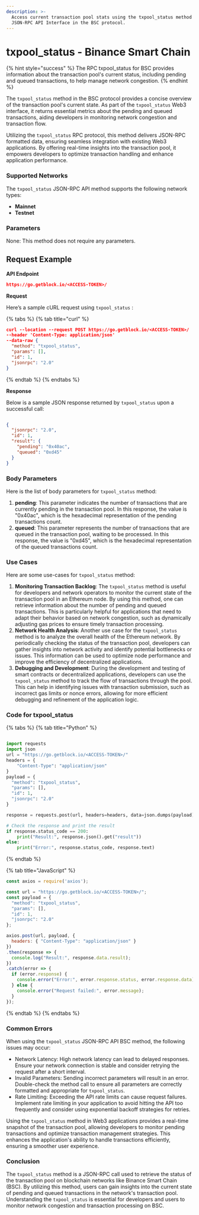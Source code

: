 ```yaml
---
description: >-
  Access current transaction pool stats using the txpool_status method via the
  JSON-RPC API Interface in the BSC protocol.
---
```


# txpool\_status - Binance Smart Chain

{% hint style="success" %}
The RPC txpool\_status for BSC provides information about the transaction pool's current status, including pending and queued transactions, to help manage network congestion.
{% endhint %}

The `txpool_status` method in the BSC protocol provides a concise overview of the transaction pool's current state. As part of the `txpool_status` Web3 interface, it returns essential metrics about the pending and queued transactions, aiding developers in monitoring network congestion and transaction flow.

Utilizing the `txpool_status` RPC protocol, this method delivers JSON-RPC formatted data, ensuring seamless integration with existing Web3 applications. By offering real-time insights into the transaction pool, it empowers developers to optimize transaction handling and enhance application performance.

### Supported Networks

The `txpool_status` JSON-RPC API method supports the following network types:

* **Mainnet**
* **Testnet**

### Parameters

None: This method does not require any parameters.

## Request Example

**API Endpoint**

```json
https://go.getblock.io/<ACCESS-TOKEN>/
```

**Request**

Here’s a sample cURL request using `txpool_status` :

{% tabs %}
{% tab title="curl" %}
```json
curl --location --request POST https://go.getblock.io/<ACCESS-TOKEN>/
--header 'Content-Type: application/json' 
--data-raw {
  "method": "txpool_status",
  "params": [],
  "id": 1,
  "jsonrpc": "2.0"
}
```
{% endtab %}
{% endtabs %}

**Response**

Below is a sample JSON response returned by `txpool_status` upon a successful call:

```json

{
  "jsonrpc": "2.0",
  "id": 1,
  "result": {
    "pending": "0x40ac",
    "queued": "0xd45"
  }
}

```

### Body Parameters

Here is the list of body parameters for `txpool_status` method:

1. **pending**: This parameter indicates the number of transactions that are currently pending in the transaction pool. In this response, the value is "0x40ac", which is the hexadecimal representation of the pending transactions count.
2. **queued**: This parameter represents the number of transactions that are queued in the transaction pool, waiting to be processed. In this response, the value is "0xd45", which is the hexadecimal representation of the queued transactions count.

### Use Cases

Here are some use-cases for `txpool_status` method:

1. **Monitoring Transaction Backlog**: The `txpool_status` method is useful for developers and network operators to monitor the current state of the transaction pool in an Ethereum node. By using this method, one can retrieve information about the number of pending and queued transactions. This is particularly helpful for applications that need to adapt their behavior based on network congestion, such as dynamically adjusting gas prices to ensure timely transaction processing.
2. **Network Health Analysis**: Another use case for the `txpool_status` method is to analyze the overall health of the Ethereum network. By periodically checking the status of the transaction pool, developers can gather insights into network activity and identify potential bottlenecks or issues. This information can be used to optimize node performance and improve the efficiency of decentralized applications.
3. **Debugging and Development**: During the development and testing of smart contracts or decentralized applications, developers can use the `txpool_status` method to track the flow of transactions through the pool. This can help in identifying issues with transaction submission, such as incorrect gas limits or nonce errors, allowing for more efficient debugging and refinement of the application logic.

### Code for txpool\_status

{% tabs %}
{% tab title="Python" %}
```python

import requests
import json
url = "https://go.getblock.io/<ACCESS-TOKEN>/"
headers = {
    "Content-Type": "application/json"
}
payload = {
  "method": "txpool_status",
  "params": [],
  "id": 1,
  "jsonrpc": "2.0"
}

response = requests.post(url, headers=headers, data=json.dumps(payload))

# Check the response and print the result
if response.status_code == 200:
    print("Result:", response.json().get("result"))
else:
    print("Error:", response.status_code, response.text)

```
{% endtab %}

{% tab title="JavaScript" %}
```javascript
const axios = require('axios');

const url = "https://go.getblock.io/<ACCESS-TOKEN>/";
const payload = {
  "method": "txpool_status",
  "params": [],
  "id": 1,
  "jsonrpc": "2.0"
};

axios.post(url, payload, {
  headers: { "Content-Type": "application/json" }
})
.then(response => {
  console.log("Result:", response.data.result);
})
.catch(error => {
  if (error.response) {
    console.error("Error:", error.response.status, error.response.data);
  } else {
    console.error("Request failed:", error.message);
  }
});
```
{% endtab %}
{% endtabs %}

### Common Errors

When using the `txpool_status` JSON-RPC API BSC method, the following issues may occur:

* Network Latency: High network latency can lead to delayed responses. Ensure your network connection is stable and consider retrying the request after a short interval.
* Invalid Parameters: Sending incorrect parameters will result in an error. Double-check the method call to ensure all parameters are correctly formatted and appropriate for `txpool_status`.
* Rate Limiting: Exceeding the API rate limits can cause request failures. Implement rate limiting in your application to avoid hitting the API too frequently and consider using exponential backoff strategies for retries.

Using the `txpool_status` method in Web3 applications provides a real-time snapshot of the transaction pool, allowing developers to monitor pending transactions and optimize transaction management strategies. This enhances the application's ability to handle transactions efficiently, ensuring a smoother user experience.

### Conclusion

The `txpool_status` method is a JSON-RPC call used to retrieve the status of the transaction pool on blockchain networks like Binance Smart Chain (BSC). By utilizing this method, users can gain insights into the current state of pending and queued transactions in the network's transaction pool. Understanding the `txpool_status` is essential for developers and users to monitor network congestion and transaction processing on BSC.
